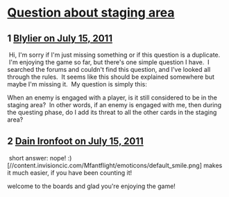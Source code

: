 # [Question about staging area](https://community.fantasyflightgames.com/topic/49968-question-about-staging-area/)

## 1 [Blylier on July 15, 2011](https://community.fantasyflightgames.com/topic/49968-question-about-staging-area/?do=findComment&comment=499947)

 Hi, I'm sorry if I'm just missing something or if this question is a duplicate.  I'm enjoying the game so far, but there's one simple question I have.  I searched the forums and couldn't find this question, and I've looked all through the rules.  It seems like this should be explained somewhere but maybe I'm missing it.  My question is simply this:  

When an enemy is engaged with a player, is it still considered to be in the staging area?  In other words, if an enemy is engaged with me, then during the questing phase, do I add its threat to all the other cards in the staging area?

## 2 [Dain Ironfoot on July 15, 2011](https://community.fantasyflightgames.com/topic/49968-question-about-staging-area/?do=findComment&comment=499960)

 short answer: nope! :) [//content.invisioncic.com/Mfantflight/emoticons/default_smile.png] makes it much easier, if you have been counting it!

welcome to the boards and glad you're enjoying the game!

